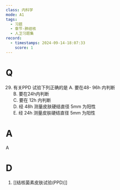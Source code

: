 ```yaml
---
class: 内科学
mode: A1
tags:
  - 习题
  - 章节-肺结核
  - 人卫习题集
record:
  - timestamps: 2024-09-14-18:07:33
    score: 1
---
```


# Q
29. 有关PPD 试验下列正确的是
A. 要在48- 96h 内判断  
B. 要在24h内判断  
C. 要在 12h 内判断  
D. 经 48h 测量皮肤硬结直径 5mm 为阳性  
E. 经 24h 测量皮肤硬结直径 5mm 为阳性
# A
A
# D
1. [[结核菌素皮肤试验(PPD)]]